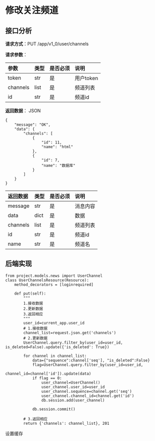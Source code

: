 # 修改关注频道

## 接口分析

**请求方式**：PUT /app/v1\_0/user/channels

**请求参数**：

| 参数 | 类型 | 是否必须 | 说明 |
| :--- | :--- | :--- | :--- |
| token | str | 是 | 用户token |
| channels | list | 是 | 频道列表 |
| id | str | 是 | 频道id |

**返回数据**： JSON

```
{
    "message": "OK",
    "data": {
        "channels": [
            {
                "id": 11,
                "name": "html"
            },
            {
                "id": 7,
                "name": "数据库"
            }
        ]
    }
}
```

| 返回数据 | 类型 | 是否必须 | 说明 |
| :--- | :--- | :--- | :--- |
| message | str | 是 | 消息内容 |
| data | dict | 是 | 数据 |
| channels | list | 是 | 频道列表 |
| id | str | 是 | 频道id |
| name | str | 是 | 频道名 |

## 后端实现

```
from project.models.news import UserChannel
class UserChannelsResource(Resource):
    method_decorators = [loginrequired]

    def put(self):
        """
        1.接收数据
        2.更新数据
        3.返回相应
        """
        user_id=current_app.user_id
        # 1.接收数据
        channel_list=request.json.get('channels')
        # 2.更新数据
        UserChannel.query.filter_by(user_id=user_id, is_deleted=False).update({'is_deleted': True})

        for channel in channel_list:
            data={"sequence":channel['seq'], "is_deleted":False}
            flag=UserChannel.query.filter_by(user_id=user_id,
                                        channel_id=channel['id']).update(data)
            if flag == 0:
                user_channel=UserChannel()
                user_channel.user_id=user_id
                user_channel.sequence=channel.get('seq')
                user_channel.channel_id=channel.get('id')
                db.session.add(user_channel)

            db.session.commit()

        # 3.返回相应
        return {'channels': channel_list}, 201
```

设置缓存



